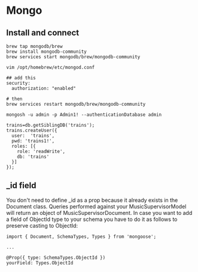 # Mongo

## Install and connect

```
brew tap mongodb/brew    
brew install mongodb-community 
brew services start mongodb/brew/mongodb-community 

vim /opt/homebrew/etc/mongod.conf 

## add this
security:
  authorization: "enabled"

# then
brew services restart mongodb/brew/mongodb-community 

mongosh -u admin -p Admin1! --authenticationDatabase admin
```

```
trains=db.getSiblingDB('trains');
trains.createUser({
  user:  'trains',
  pwd: 'trains1!',
  roles: [{
    role: 'readWrite',
    db: 'trains'
  }]
});
```

## _id field

You don't need to define _id as a prop because it already exists in the Document class. Queries performed against your MusicSupervisorModel will return an object of MusicSupervisorDocument. In case you want to add a field of ObjectId type to your schema you have to do it as follows to preserve casting to ObjectId:

```
import { Document, SchemaTypes, Types } from 'mongoose';

...

@Prop({ type: SchemaTypes.ObjectId })
yourField: Types.ObjectId
```
